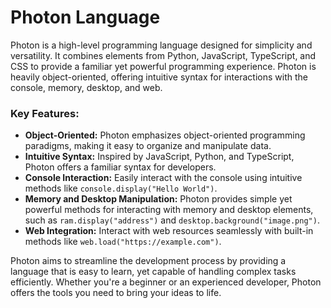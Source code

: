 # Photon Language

Photon is a high-level programming language designed for simplicity and versatility. It combines elements from Python, JavaScript, TypeScript, and CSS to provide a familiar yet powerful programming experience. Photon is heavily object-oriented, offering intuitive syntax for interactions with the console, memory, desktop, and web.

### Key Features:
- **Object-Oriented:** Photon emphasizes object-oriented programming paradigms, making it easy to organize and manipulate data.
- **Intuitive Syntax:** Inspired by JavaScript, Python, and TypeScript, Photon offers a familiar syntax for developers.
- **Console Interaction:** Easily interact with the console using intuitive methods like `console.display("Hello World")`.
- **Memory and Desktop Manipulation:** Photon provides simple yet powerful methods for interacting with memory and desktop elements, such as `ram.display("address")` and `desktop.background("image.png")`.
- **Web Integration:** Interact with web resources seamlessly with built-in methods like `web.load("https://example.com")`.

Photon aims to streamline the development process by providing a language that is easy to learn, yet capable of handling complex tasks efficiently. Whether you're a beginner or an experienced developer, Photon offers the tools you need to bring your ideas to life.

